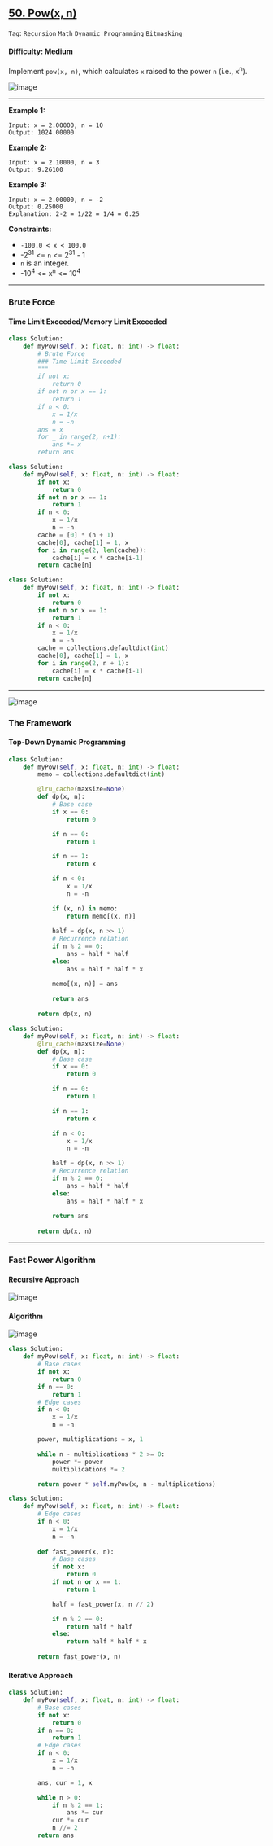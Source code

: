 ## [50. Pow(x, n)](https://leetcode.com/problems/powx-n)

```Tag```: ```Recursion``` ```Math``` ```Dynamic Programming``` ```Bitmasking```

#### Difficulty: Medium

Implement ```pow(x, n)```, which calculates ```x``` raised to the power ```n``` (i.e., x<sup>n</sup>).

![image](https://user-images.githubusercontent.com/35042430/216752099-4f762004-0675-4164-ac4c-06ea69a8e56b.png)

---

__Example 1:__
```
Input: x = 2.00000, n = 10
Output: 1024.00000
```

__Example 2:__
```
Input: x = 2.10000, n = 3
Output: 9.26100
```

__Example 3:__
```
Input: x = 2.00000, n = -2
Output: 0.25000
Explanation: 2-2 = 1/22 = 1/4 = 0.25
```

__Constraints:__

- ```-100.0 < x < 100.0```
- -2<sup>31</sup> <= ```n``` <= 2<sup>31</sup> - 1
- ```n``` is an integer.
- -10<sup>4</sup> <= x<sup>n</sup> <= 10<sup>4</sup>

---

### Brute Force

#### Time Limit Exceeded/Memory Limit Exceeded

```Python
class Solution:
    def myPow(self, x: float, n: int) -> float:
        # Brute Force
        ### Time Limit Exceeded
        """
        if not x:
            return 0
        if not n or x == 1:
            return 1
        if n < 0:
            x = 1/x
            n = -n
        ans = x
        for _ in range(2, n+1):
            ans *= x
        return ans
```

```Python
class Solution:
    def myPow(self, x: float, n: int) -> float:
        if not x:
            return 0
        if not n or x == 1:
            return 1
        if n < 0:
            x = 1/x
            n = -n
        cache = [0] * (n + 1)
        cache[0], cache[1] = 1, x
        for i in range(2, len(cache)):
            cache[i] = x * cache[i-1]
        return cache[n]
```

```Python
class Solution:
    def myPow(self, x: float, n: int) -> float:
        if not x:
            return 0
        if not n or x == 1:
            return 1
        if n < 0:
            x = 1/x
            n = -n
        cache = collections.defaultdict(int)
        cache[0], cache[1] = 1, x
        for i in range(2, n + 1):
            cache[i] = x * cache[i-1]
        return cache[n]
```

---

![image](https://leetcode.com/problems/powx-n/Figures/50/Slide1.PNG)

### The Framework

#### Top-Down Dynamic Programming

```Python
class Solution:
    def myPow(self, x: float, n: int) -> float:
        memo = collections.defaultdict(int)

        @lru_cache(maxsize=None)
        def dp(x, n):
            # Base case
            if x == 0:
                return 0

            if n == 0:
                return 1

            if n == 1:
                return x

            if n < 0:
                x = 1/x
                n = -n

            if (x, n) in memo:
                return memo[(x, n)]
            
            half = dp(x, n >> 1)
            # Recurrence relation
            if n % 2 == 0:
                ans = half * half
            else:
                ans = half * half * x

            memo[(x, n)] = ans
            
            return ans
        
        return dp(x, n)
```

```Python
class Solution:
    def myPow(self, x: float, n: int) -> float:
        @lru_cache(maxsize=None)
        def dp(x, n):
            # Base case
            if x == 0:
                return 0

            if n == 0:
                return 1

            if n == 1:
                return x

            if n < 0:
                x = 1/x
                n = -n

            half = dp(x, n >> 1)
            # Recurrence relation
            if n % 2 == 0:
                ans = half * half
            else:
                ans = half * half * x
            
            return ans
        
        return dp(x, n)
```

---

### Fast Power Algorithm

#### Recursive Approach

![image](https://user-images.githubusercontent.com/35042430/216752727-5ab9120e-6cb4-4458-9dc4-94f7278f927d.png)

#### Algorithm

![image](https://user-images.githubusercontent.com/35042430/216752885-c966f64e-13b2-41af-8098-eb2c65a9f945.png)

```Python
class Solution:
    def myPow(self, x: float, n: int) -> float:
        # Base cases
        if not x:
            return 0
        if n == 0:
            return 1
        # Edge cases
        if n < 0:
            x = 1/x
            n = -n

        power, multiplications = x, 1

        while n - multiplications * 2 >= 0: 
            power *= power
            multiplications *= 2

        return power * self.myPow(x, n - multiplications)
```

```Python
class Solution:
    def myPow(self, x: float, n: int) -> float:
        # Edge cases
        if n < 0:
            x = 1/x
            n = -n
        
        def fast_power(x, n):
            # Base cases
            if not x:
                return 0
            if not n or x == 1:
                return 1

            half = fast_power(x, n // 2)

            if n % 2 == 0:
                return half * half
            else:
                return half * half * x
        
        return fast_power(x, n)
```

#### Iterative Approach

```Python
class Solution:
    def myPow(self, x: float, n: int) -> float:
        # Base cases
        if not x:
            return 0
        if n == 0:
            return 1
        # Edge cases
        if n < 0:
            x = 1/x
            n = -n

        ans, cur = 1, x

        while n > 0: 
            if n % 2 == 1:
                ans *= cur
            cur *= cur
            n //= 2
        return ans
```
